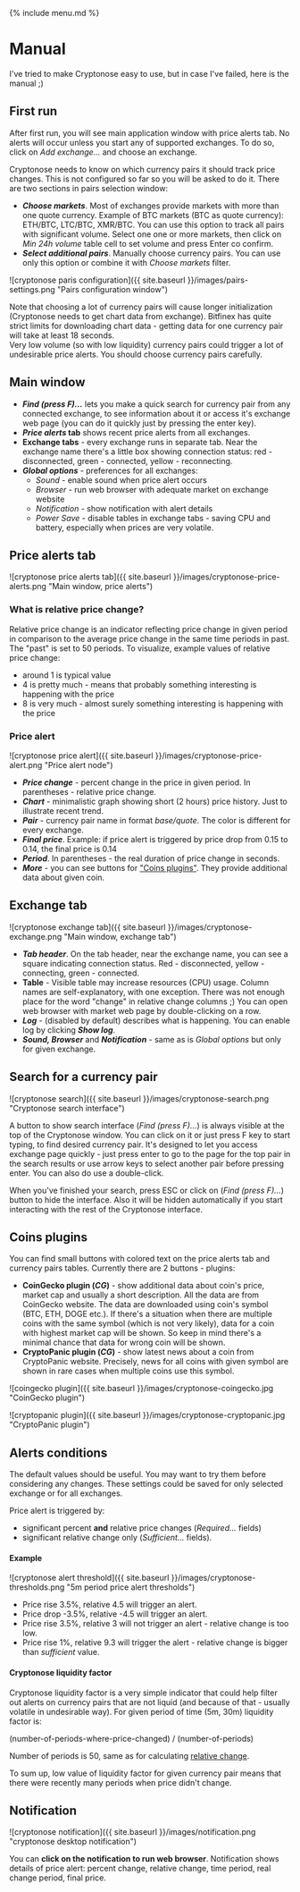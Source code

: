 {% include menu.md %}

# Manual

I've tried to make Cryptonose easy to use, but in case I've failed, here is the manual ;)

## First run
After first run, you will see main application window with price alerts tab. No alerts will occur unless you start any of supported exchanges. To do so, click on _Add exchange..._ and choose an exchange.

Cryptonose needs to know on which currency pairs it should track price changes. This is not configured so far so you will be asked to do it. There are two sections in pairs selection window:

* ***Choose markets***. Most of exchanges provide markets with more than one quote currency. Example of BTC markets (BTC as quote currency): ETH/BTC, LTC/BTC, XMR/BTC. You can use this option to track all pairs with significant volume. Select one one or more markets, then click on _Min 24h volume_ table cell to set volume and press Enter co confirm.
* ***Select additional pairs***. Manually choose currency pairs. You can use only this option or combine it with _Choose markets_ filter.

![cryptonose paris configuration]({{ site.baseurl }}/images/pairs-settings.png "Pairs configuration window")

Note that choosing a lot of currency pairs will cause longer initialization (Cryptonose needs to get chart data from exchange). Bitfinex has quite strict limits for downloading chart data - getting data for one currency pair will take at least 18 seconds.  
Very low volume (so with low liquidity) currency pairs could trigger a lot of undesirable price alerts. You should choose currency pairs carefully.

## Main window
* **_Find (press F)..._** lets you make a quick search for currency pair from any connected exchange, to see information about it or access it's exchange web page (you can do it quickly just by pressing the enter key).
* **_Price alerts_ tab** shows recent price alerts from all exchanges.
* **Exchange tabs** - every exchange runs in separate tab. Near the exchange name there's a little box showing connection status: red - disconnected, green - connected, yellow - reconnecting.
* ***Global options*** - preferences for all exchanges:
  * _Sound_ - enable sound when price alert occurs
  * _Browser_ - run web browser with adequate market on exchange website
  * _Notification_ - show notification with alert details
  * _Power Save_ - disable tables in exchange tabs - saving CPU and battery, especially when prices are very volatile.

## Price alerts tab
![cryptonose price alerts tab]({{ site.baseurl }}/images/cryptonose-price-alerts.png "Main window, price alerts")
### What is relative price change?
Relative price change is an indicator reflecting price change in given period in comparison to the average price change in the same time periods in past. The "past" is set to 50 periods.
To visualize, example values of relative price change:
* around 1 is typical value
* 4 is pretty much - means that probably something interesting is happening with the price
* 8 is very much - almost surely something interesting is happening with the price

### Price alert
![cryptonose price alert]({{ site.baseurl }}/images/cryptonose-price-alert.png "Price alert node")
* ***Price change*** - percent change in the price in given period. In parentheses - relative price change.
* ***Chart*** - minimalistic graph showing short (2 hours) price history. Just to illustrate recent trend.
* ***Pair*** - currency pair name in format _base/quote_. The color is different for every exchange.
* ***Final price***. Example: if price alert is triggered by price drop from 0.15 to 0.14, the final price is 0.14
* ***Period***. In parentheses - the real duration of price change in seconds.
* ***More*** - you can see buttons for ["Coins plugins"](#coins-plugins). They provide additional data about given coin.

## Exchange tab
![cryptonose exchange tab]({{ site.baseurl }}/images/cryptonose-exchange.png "Main window, exchange tab")

* ***Tab header***. On the tab header, near the exchange name, you can see a square indicating connection status. Red - disconnected, yellow - connecting, green - connected.
* **Table** - Visible table may increase resources (CPU) usage. Column names are self-explanatory, with one exception. There was not enough place for the word "change" in relative change columns ;) You can open web browser with market web page by double-clicking on a row.
* ***Log*** - (disabled by default) describes what is happening. You can enable log by clicking ***Show log***.
* ***Sound, Browser*** and ***Notification*** - same as is _Global options_ but only for given exchange.

## Search for a currency pair

![cryptonose search]({{ site.baseurl }}/images/cryptonose-search.png "Cryptonose search interface")

A button to show search interface (_Find (press F)..._) is always visible at the top of the Cryptonose window. You can click on it or just press F key to start typing, to find desired currency pair. It's designed to let you access exchange page quickly - just press enter to go to the page for the top pair in the search results or use arrow keys to select another pair before pressing enter. You can also do use a double-click.

When you've finished your search, press ESC or click on (_Find (press F)..._) button to hide the interface. Also it will be hidden automatically if you start interacting with the rest of the Cryptonose interface. 

## Coins plugins
You can find small buttons with colored text on the price alerts tab and currency pairs tables. Currently there are 2 buttons - plugins:

* **CoinGecko plugin (_CG_)** - show additional data about coin's price, market cap and usually a short description. All the data are from CoinGecko website. The data are downloaded using coin's symbol (BTC, ETH, DOGE etc.). If there's a situation when there are multiple coins with the same symbol (which is not very likely), data for a coin with highest market cap will be shown. So keep in mind there's a minimal chance that data for wrong coin will be shown. 
* **CryptoPanic plugin (_CG_)** - show latest news about a coin from CryptoPanic website. Precisely, news for all coins with given symbol are shown in rare cases when multiple coins use this symbol.

![coingecko plugin]({{ site.baseurl }}/images/cryptonose-coingecko.jpg "CoinGecko plugin")

![cryptopanic plugin]({{ site.baseurl }}/images/cryptonose-cryptopanic.jpg "CryptoPanic plugin")

## Alerts conditions
The default values should be useful. You may want to try them before considering any changes.
These settings could be saved for only selected exchange or for all exchanges.

Price alert is triggered by:

* significant percent **and** relative price changes (_Required..._ fields)
* significant relative change only (_Sufficient..._ fields).

#### Example

![cryptonose alert threshold]({{ site.baseurl }}/images/cryptonose-thresholds.png "5m period price alert thresholds")

* Price rise 3.5%, relative 4.5 will trigger an alert.
* Price drop -3.5%, relative -4.5 will trigger an alert.
* Price rise 3.5%, relative 3 will not trigger an alert - relative change is too low.
* Price rise 1%, relative 9.3 will trigger the alert - relative change is bigger than _sufficient_ value.

#### Cryptonose liquidity factor
Cryptonose liquidity factor is a very simple indicator that could help filter out alerts on currency pairs that are not liquid (and because of that - usually volatile in undesirable way). For given period of time (5m, 30m) liquidity factor is:

(number-of-periods-where-price-changed) / (number-of-periods)

Number of periods is 50, same as for calculating [relative change](#what-is-relative-price-change). 

To sum up, low value of liquidity factor for given currency pair means that there were recently many periods when price didn't change.

## Notification

![cryptonose notification]({{ site.baseurl }}/images/notification.png "cryptonose desktop notification")

You can **click on the notification to run web browser**.
Notification shows details of price alert: percent change, relative change, time period, real change period, final price.
